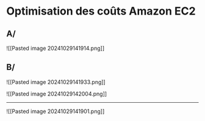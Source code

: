 
# Optimisation des coûts Amazon EC2

## A/

![[Pasted image 20241029141914.png]]



## B/

![[Pasted image 20241029141933.png]]

![[Pasted image 20241029142004.png]]



--------------------------------------------------------------------------



![[Pasted image 20241029141901.png]]
